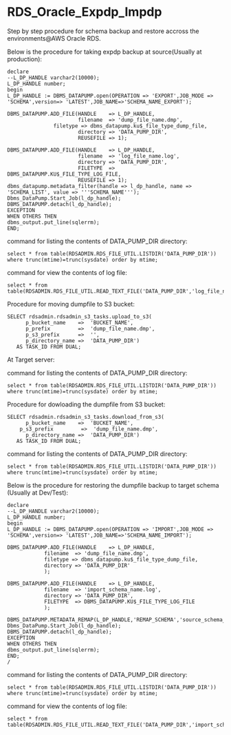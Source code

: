 # RDS_Oracle_Expdp_Impdp

Step by step procedure for schema backup and restore accross the environments@AWS Oracle RDS.
 
Below is the procedure for taking expdp backup at source(Usually at production):

```
declare
--L_DP_HANDLE varchar2(10000);
L_DP_HANDLE number;
begin
L_DP_HANDLE := DBMS_DATAPUMP.open(OPERATION => 'EXPORT',JOB_MODE => 'SCHEMA',version=> 'LATEST',JOB_NAME=>'SCHEMA_NAME_EXPORT');

DBMS_DATAPUMP.ADD_FILE(HANDLE    => L_DP_HANDLE,
                       filename  => 'dump_file_name.dmp',
		       filetype => dbms_datapump.ku$_file_type_dump_file,
                       directory => 'DATA_PUMP_DIR',
                       REUSEFILE => 1);
                    
DBMS_DATAPUMP.ADD_FILE(HANDLE    => L_DP_HANDLE,
                       filename  => 'log_file_name.log',
                       directory => 'DATA_PUMP_DIR',
                       FILETYPE  => DBMS_DATAPUMP.KU$_FILE_TYPE_LOG_FILE,
                       REUSEFILE => 1);
dbms_datapump.metadata_filter(handle => l_dp_handle, name => 'SCHEMA_LIST', value => '''SCHEMA_NAME''');                    
Dbms_DataPump.Start_Job(l_dp_handle);
DBMS_DATAPUMP.detach(l_dp_handle);
EXCEPTION
WHEN OTHERS THEN
dbms_output.put_line(sqlerrm);
END;
```
command for listing the contents of DATA_PUMP_DIR directory:
```
select * from table(RDSADMIN.RDS_FILE_UTIL.LISTDIR('DATA_PUMP_DIR')) where trunc(mtime)=trunc(sysdate) order by mtime;
```
command for view the contents of log file:
```
select * from table(RDSADMIN.RDS_FILE_UTIL.READ_TEXT_FILE('DATA_PUMP_DIR','log_file_name.log'));
```

Procedure for moving dumpfile to S3 bucket:
```
SELECT rdsadmin.rdsadmin_s3_tasks.upload_to_s3(
      p_bucket_name    =>  'BUCKET_NAME',
      p_prefix         =>  'dump_file_name.dmp',
      p_s3_prefix      =>  '',
      p_directory_name =>  'DATA_PUMP_DIR')
   AS TASK_ID FROM DUAL;
```
At Target server:

command for listing the contents of DATA_PUMP_DIR directory:
```
select * from table(RDSADMIN.RDS_FILE_UTIL.LISTDIR('DATA_PUMP_DIR')) where trunc(mtime)=trunc(sysdate) order by mtime;
```

Procedure for dowloading the dumpfile from S3 bucket:
```
SELECT rdsadmin.rdsadmin_s3_tasks.download_from_s3(
      p_bucket_name    =>  'BUCKET_NAME', 
	p_s3_prefix         =>  'dump_file_name.dmp',      
      p_directory_name =>  'DATA_PUMP_DIR') 
   AS TASK_ID FROM DUAL; 
```
command for listing the contents of DATA_PUMP_DIR directory:
```
select * from table(RDSADMIN.RDS_FILE_UTIL.LISTDIR('DATA_PUMP_DIR')) where trunc(mtime)=trunc(sysdate) order by mtime;
```


Below is the procedure for restoring the dumpfile backup to target schema (Usually at Dev/Test):

```
declare
--L_DP_HANDLE varchar2(10000);
L_DP_HANDLE number;
begin
L_DP_HANDLE := DBMS_DATAPUMP.open(OPERATION => 'IMPORT',JOB_MODE => 'SCHEMA',version=> 'LATEST',JOB_NAME=>'SCHEMA_NAME_IMPORT');

DBMS_DATAPUMP.ADD_FILE(HANDLE    => L_DP_HANDLE,
			filename  => 'dump_file_name.dmp',
			filetype => dbms_datapump.ku$_file_type_dump_file,
			directory => 'DATA_PUMP_DIR'
			);

DBMS_DATAPUMP.ADD_FILE(HANDLE    => L_DP_HANDLE,
			filename  => 'import_schema_name.log',
			directory => 'DATA_PUMP_DIR',
			FILETYPE  => DBMS_DATAPUMP.KU$_FILE_TYPE_LOG_FILE
			);

DBMS_DATAPUMP.METADATA_REMAP(L_DP_HANDLE,'REMAP_SCHEMA','source_schema_name','target_schema_name');
Dbms_DataPump.Start_Job(l_dp_handle);
DBMS_DATAPUMP.detach(l_dp_handle);
EXCEPTION
WHEN OTHERS THEN
dbms_output.put_line(sqlerrm);
END;
/
```

command for listing the contents of DATA_PUMP_DIR directory:
```
select * from table(RDSADMIN.RDS_FILE_UTIL.LISTDIR('DATA_PUMP_DIR')) where trunc(mtime)=trunc(sysdate) order by mtime;
```
command for view the contents of log file:
```
select * from table(RDSADMIN.RDS_FILE_UTIL.READ_TEXT_FILE('DATA_PUMP_DIR','import_schema_name.log'));
```
